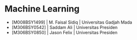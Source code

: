 # Machine Learning

- [M008BSY1499] | M. Faisal Sidiq | Universitas Gadjah Mada
- [M306BSY0542] | Saddam Ali | Universitas Presiden
- [M306BSY0850] | Jason Felix | Universitas Presiden
